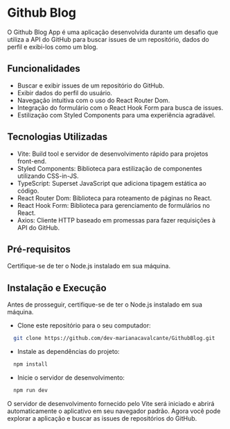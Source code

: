 # Github Blog

O Github Blog App é uma aplicação desenvolvida durante um desafio que utiliza a API do GitHub para buscar issues de um repositório, dados do perfil e exibi-los como um blog.

## Funcionalidades
- Buscar e exibir issues de um repositório do GitHub.
- Exibir dados do perfil do usuário.
- Navegação intuitiva com o uso do React Router Dom.
- Integração do formulário com o React Hook Form para busca de issues.
- Estilização com Styled Components para uma experiência agradável.


## Tecnologias Utilizadas
- Vite: Build tool e servidor de desenvolvimento rápido para projetos front-end.
- Styled Components: Biblioteca para estilização de componentes utilizando CSS-in-JS.
- TypeScript: Superset JavaScript que adiciona tipagem estática ao código.
- React Router Dom: Biblioteca para roteamento de páginas no React.
- React Hook Form: Biblioteca para gerenciamento de formulários no React.
- Axios: Cliente HTTP baseado em promessas para fazer requisições à API do GitHub.

## Pré-requisitos
Certifique-se de ter o Node.js instalado em sua máquina.

## Instalação e Execução
Antes de prosseguir, certifique-se de ter o Node.js instalado em sua máquina.


- Clone este repositório para o seu computador:

```bash
  git clone https://github.com/dev-marianacavalcante/GithubBlog.git
```

- Instale as dependências do projeto:

```bash
  npm install
```

- Inicie o servidor de desenvolvimento:

```bash
  npm run dev
```

O servidor de desenvolvimento fornecido pelo Vite será iniciado e abrirá automaticamente o aplicativo em seu navegador padrão. Agora você pode explorar a aplicação e buscar as issues de repositórios do GitHub.

